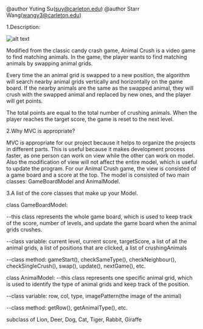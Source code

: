 @author Yuting Su(suy@carleton.edu)
@author Starr Wang(wangy3@carleton.edu)

1.Description:

![alt text](https://s3.amazonaws.com/backgroundpicture/animalcrush.png)

Modified from the classic candy crash game, Animal Crush is a video game to find matching animals. In the game, the player wants to find matching animals by swapping animal grids.

Every time the an animal grid is swapped to a new position, the algorithm will search nearby animal grids vertically and horizontally on the game board. If the nearby animals are the same as the swapped animal, they will crush with the swapped animal and replaced by new ones, and the player will get points.
 
The total points are equal to the total number of crushing animals. When the player reaches the target score, the game is reset to the next level.

2.Why MVC is appropriate?

MVC is appropriate for our project because it helps to organize the projects in different parts. This is useful because it makes development process faster, as one person can work on view while the other can work on model. Also the modification of view will not affect the entire model, which is useful to update the program. 
For our Animal Crush game, the view is consisted of a game board and a score at the top. The model is consisted of two main classes: GameBoardModel and AnimalModel. 

3.A list of the core classes that make up your Model.

class GameBoardModel: 

--this class represents the whole game board, which is used to keep track of the score, number of levels, and update the game board when the animal grids crushes.

--class variable: current level, current score, targetScore, a list of all the animal grids, a list of positions that are clicked, a list of crushingAnimals

--class method: gameStart(), checkSameType(), checkNeighbour(), checkSingleCrush(), swap(), update(), nextGame(), etc.


class AnimalModel:
--this class represents one specific animal grid, which is used to identify the type of animal grids and keep track of the position.  

--class variable: row, col, type, imagePattern(the image of the animal)

--class method: getRow(), getAnimalType(), etc.

subclass of Lion, Deer, Dog, Cat, Tiger, Rabbit, Giraffe
